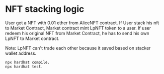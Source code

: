 # NFT stacking logic

User get a NFT with 0.01 ether from AliceNFT contract.
If User stack his nft to Market Contract, Market contract mint LpNFT token to a user. 
If user redeem his original NFT from Market Contract, he has to send his own LpNFT to Market contract. 

Note: LpNFT can't trade each other because it saved based on stacker wallet address. 

```shell
npx hardhat compile. 
npx hardhat test.
```